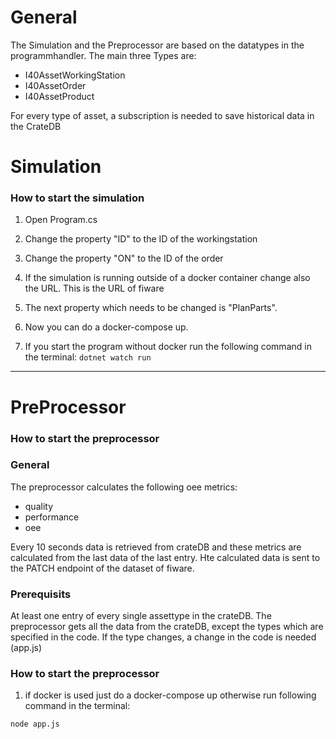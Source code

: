 # General

The Simulation and the Preprocessor are based on the datatypes in the programmhandler. The main three Types are:
- I40AssetWorkingStation
- I40AssetOrder
- I40AssetProduct

For every type of asset, a subscription is needed to save historical data in the CrateDB




# Simulation
### How to start the simulation

1. Open Program.cs
2. Change the property "ID" to the ID of the workingstation
3. Change the property "ON" to the ID of the order
4. If the simulation is running outside of a docker container change also the URL. This is the URL of fiware
5. The next property which needs to be changed is "PlanParts".

6. Now you can do a docker-compose up. 
7. If you start the program without docker run the following command in the terminal:
`dotnet watch run`
---
# PreProcessor
### How to start the preprocessor

### General

The preprocessor calculates the following oee metrics:
- quality
- performance
- oee

Every 10 seconds data is retrieved from crateDB and these metrics are calculated from the last data of the last entry. Hte calculated data is sent to the PATCH endpoint of the dataset of fiware.


### Prerequisits

At least one entry of every single assettype in the crateDB.
The preprocessor gets all the data from the crateDB, except the types which are specified in the code. If the type changes, a change in the code is needed (app.js)

### How to start the preprocessor

1. if docker is used just do a docker-compose up otherwise run following command in the terminal:

`node app.js`



